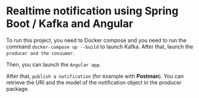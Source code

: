 # Realtime notification using Spring Boot / Kafka and Angular


To run this project, you need to Docker compose and you need to run the command `docker-compose up --build` to launch Kafka.
After that, launch the `producer and the consumer`.

Then, you can launch the `Angular app`.

After that, `publish a notification` (for example with __Postman__). You can retrieve the URI and the model of the notification object in the producer package.


